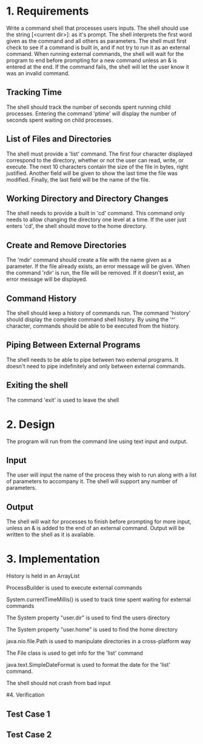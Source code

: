 # 1. Requirements

Write a command shell that processes users inputs. The shell should use the string [\<current dir>]: as it's prompt.
The shell interprets the first word given as the command and all others as parameters. The shell must first check to see
 if a command is built in, and if not try to run it as an external command. When running external commands, the shell 
 will wait for the program to end before prompting for a new command unless an & is entered at the end. If the command
 fails, the shell will let the user know it was an invalid command. 
 
 ## Tracking Time
 The shell should track the number of seconds spent running child processes. Entering the command 'ptime' will display 
 the number of seconds spent waiting on child processes. 
 
 ## List of Files and Directories
 The shell must provide a 'list' command. The first four character displayed correspond to the directory, whether or not
 the user can read, write, or execute. The next 10 characters contain the size of the file in bytes, right justified. 
 Another field will be given to show the last time the file was modified. Finally, the last field will be the name of 
 the file.
 
 ## Working Directory and Directory Changes
 The shell needs to provide a built in 'cd' command. This command only needs to allow changing the directory one level 
 at a time. If the user just enters 'cd', the shell should move to the home directory.
 
 ## Create and Remove Directories
 The 'mdir' command should create a file with the name given as a parameter. If the file already exists, an error message
 will be given. When the command 'rdir' is run, the file will be removed. If it doesn't exist, an error message will be 
 displayed.
 
 ## Command History
 The shell should keep a history of commands run. The command 'history' should display the complete command shell history.
 By using the '^' character, commands should be able to be executed from the history. 
 
 ## Piping Between External Programs
 The shell needs to be able to pipe between two external programs. It doesn't need to pipe indefinitely and only between
 external commands. 
 
 ## Exiting the shell
 The command 'exit' is used to leave the shell
 
# 2. Design

The program will run from the command line using text input and output. 

## Input

The user will input the name of the process they wish to run along with a list of parameters to accompany it. The shell 
will support any number of parameters.

## Output

The shell will wait for processes to finish before prompting for more input, unless an & is added to the end of an 
external command. Output will be written to the shell as it is available.

# 3. Implementation
History is held in an ArrayList

ProcessBuilder is used to execute external commands

System.currentTimeMillis() is used to track time spent waiting for external commands

The System property "user.dir" is used to find the users directory

The System property "user.home" is used to find the home directory

java.nio.file.Path is used to manipulate directories in a cross-platform way

The File class is used to get info for the 'list' command

java.text.SimpleDateFormat is used to format the date for the 'list' command.

The shell should not crash from bad input


#4. Verification

## Test Case 1


## Test Case 2
